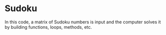 # Sudoku
In this code, a matrix of Sudoku numbers is input and the computer solves it by building functions, loops, methods, etc.
